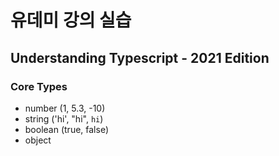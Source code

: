 # 유데미 강의 실습
## Understanding Typescript - 2021 Edition

### Core Types
* number (1, 5.3, -10)
* string ('hi', "hi", `hi`)
* boolean (true, false)
* object